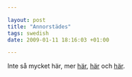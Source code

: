 ```yaml
--- 

layout: post
title: "Annorstädes" 
tags: swedish 
date: 2009-01-11 18:16:03 +01:00 

---
```


Inte så mycket här, mer [här](http://www.bevarainternet.se), [här](http://www.piratbyran.org/s23k) och [här](http://hackerspaces.org/wiki/Forskningsavdelningen). 
